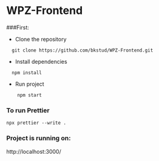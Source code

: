 # WPZ-Frontend

###First:

- Clone the repository

```
  git clone https://github.com/bkstud/WPZ-Frontend.git
```

- Install dependencies

```
  npm install
```

- Run project

```
    npm start
```

### To run Prettier

```
npx prettier --write .
```

### Project is running on:

http://localhost:3000/

